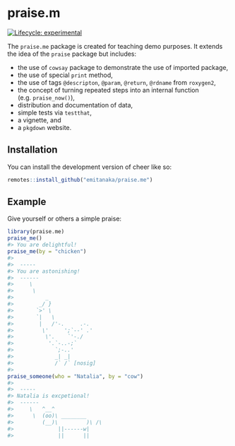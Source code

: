 
<!-- README.md is generated from README.Rmd. Please edit that file -->

# praise.m

<!-- badges: start -->

[![Lifecycle:
experimental](https://img.shields.io/badge/lifecycle-experimental-orange.svg)](https://lifecycle.r-lib.org/articles/stages.html#experimental)
<!-- badges: end -->

The `praise.me` package is created for teaching demo purposes. It
extends the idea of the `praise` package but includes:

-   the use of `cowsay` package to demonstrate the use of imported
    package,
-   the use of special `print` method,
-   the use of tags `@descripton`, `@param`, `@return`, `@rdname` from
    `roxygen2`,
-   the concept of turning repeated steps into an internal function
    (e.g. `praise_now()`),
-   distribution and documentation of data,
-   simple tests via `testthat`,
-   a vignette, and
-   a `pkgdown` website.

## Installation

You can install the development version of cheer like so:

``` r
remotes::install_github("emitanaka/praise.me")
```

## Example

Give yourself or others a simple praise:

``` r
library(praise.me)
praise_me()
#> You are delightful!
praise_me(by = "chicken")
#> 
#>  ----- 
#> You are astonishing! 
#>  ------ 
#>     \   
#>      \
#>          _
#>        _/ }
#>       `>' \
#>       `|   \
#>        |   /'-.     .-.
#>         \'     ';`--' .'
#>          \'.    `'-./
#>           '.`-..-;`
#>             `;-..'
#>             _| _|
#>             /` /` [nosig]
#> 
praise_someone(who = "Natalia", by = "cow")
#> 
#>  ----- 
#> Natalia is excpetional! 
#>  ------ 
#>     \   ^__^ 
#>      \  (oo)\ ________ 
#>         (__)\         )\ /\ 
#>              ||------w|
#>              ||      ||
```
